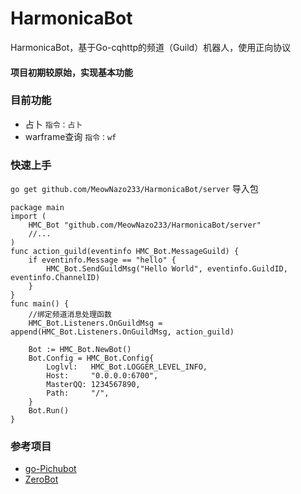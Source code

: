 # HarmonicaBot

HarmonicaBot，基于Go-cqhttp的频道（Guild）机器人，使用正向协议

#### 项目初期较原始，实现基本功能

### 目前功能

- 占卜 `指令：占卜`
- warframe查询 `指令：wf`

### 快速上手

`go get github.com/MeowNazo233/HarmonicaBot/server` 导入包

```
package main
import (
	HMC_Bot "github.com/MeowNazo233/HarmonicaBot/server"
	//...
)
func action_guild(eventinfo HMC_Bot.MessageGuild) {
	if eventinfo.Message == "hello" {
		HMC_Bot.SendGuildMsg("Hello World", eventinfo.GuildID, eventinfo.ChannelID)
	}
}
func main() {
	//绑定频道消息处理函数
	HMC_Bot.Listeners.OnGuildMsg = append(HMC_Bot.Listeners.OnGuildMsg, action_guild)
	
	Bot := HMC_Bot.NewBot()
	Bot.Config = HMC_Bot.Config{
		Loglvl:   HMC_Bot.LOGGER_LEVEL_INFO,
		Host:     "0.0.0.0:6700",
		MasterQQ: 1234567890,
		Path:     "/",
	}
	Bot.Run()
}
```

### 参考项目

- [go-Pichubot](https://github.com/0ojixueseno0/go-Pichubot)
- [ZeroBot](https://github.com/wdvxdr1123/ZeroBot)
